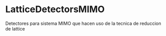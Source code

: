 # LatticeDetectorsMIMO
Detectores para sistema MIMO que hacen uso de la tecnica de reduccion de lattice
